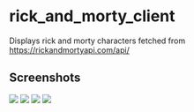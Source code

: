 # rick_and_morty_client

Displays rick and morty characters fetched from https://rickandmortyapi.com/api/

## Screenshots
<img src="/screenshots/screenshot_launch_icon.png/" >
<img src="/screenshots/screenshot_list.png/">
<img src="/screenshots/screenshot_loading_list.png"/>
<img src="/screenshots/screenshot_detail.png">

